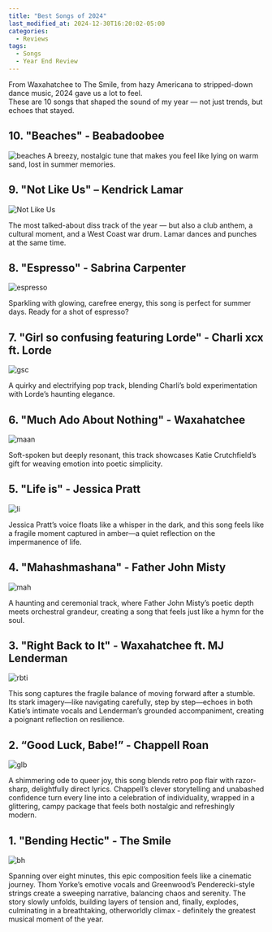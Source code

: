 ```yaml
---
title: "Best Songs of 2024"
last_modified_at: 2024-12-30T16:20:02-05:00
categories:
  - Reviews
tags:
  - Songs
  - Year End Review
---
```


From Waxahatchee to The Smile, from hazy Americana to stripped-down dance music, 2024 gave us a lot to feel.  
These are 10 songs that shaped the sound of my year — not just trends, but echoes that stayed.

## 10. "Beaches" - Beabadoobee  
![beaches](/assets/images/album-covers/tihtm.jpg)
A breezy, nostalgic tune that makes you feel like lying on warm sand, lost in summer memories.  

## 9. "Not Like Us" – Kendrick Lamar  
![Not Like Us](/assets/images/album-covers/nlu.jpg)

The most talked-about diss track of the year — but also a club anthem, a cultural moment, and a West Coast war drum. Lamar dances and punches at the same time.

## 8. "Espresso" - Sabrina Carpenter  
![espresso](/assets/images/album-covers/esp.jpg)

Sparkling with glowing, carefree energy, this song is perfect for summer days. Ready for a shot of espresso?  
  
## 7. "Girl so confusing featuring Lorde" - Charli xcx ft. Lorde  
![gsc](/assets/images/album-covers/gsc.jpg)

A quirky and electrifying pop track, blending Charli’s bold experimentation with Lorde’s haunting elegance.  
  
## 6. "Much Ado About Nothing" - Waxahatchee  
![maan](/assets/images/album-covers/maan.jpg)

Soft-spoken but deeply resonant, this track showcases Katie Crutchfield’s gift for weaving emotion into poetic simplicity.  
  
## 5. "Life is" - Jessica Pratt  
![li](/assets/images/album-covers/hitp.jpg)

Jessica Pratt’s voice floats like a whisper in the dark, and this song feels like a fragile moment captured in amber—a quiet reflection on the impermanence of life.  

## 4. "Mahashmashana" - Father John Misty  
![mah](/assets/images/album-covers/mah.jpg)

A haunting and ceremonial track, where Father John Misty’s poetic depth meets orchestral grandeur, creating a song that feels just like a hymn for the soul.  

## 3. "Right Back to It" - Waxahatchee ft. MJ Lenderman  
![rbti](/assets/images/album-covers/tb.jpg)

This song captures the fragile balance of moving forward after a stumble. Its stark imagery—like navigating carefully, step by step—echoes in both Katie’s intimate vocals and Lenderman’s grounded accompaniment, creating a poignant reflection on resilience.  
  
## 2. “Good Luck, Babe!” - Chappell Roan  
![glb](/assets/images/album-covers/glb.jpg)

A shimmering ode to queer joy, this song blends retro pop flair with razor-sharp, delightfully direct lyrics. Chappell’s clever storytelling and unabashed confidence turn every line into a celebration of individuality, wrapped in a glittering, campy package that feels both nostalgic and refreshingly modern.  

## 1. "Bending Hectic" - The Smile  
![bh](/assets/images/album-covers/bh.jpg)

Spanning over eight minutes, this epic composition feels like a cinematic journey. Thom Yorke’s emotive vocals and Greenwood’s Penderecki-style strings create a sweeping narrative, balancing chaos and serenity. The story slowly unfolds, building layers of tension and, finally, explodes, culminating in a breathtaking, otherworldly climax - definitely the greatest musical moment of the year.  